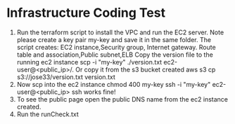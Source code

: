 Infrastructure Coding Test
==========================

1. Run the terraform script to install the VPC and run the EC2 server. Note please create a key pair my-key and save it in the same folder.
   The script creates: EC2 instance,Security group, Internet gateway. Route table and association,Public subnet,ELB
   Copy the version file to the running ec2 instance
   scp -i "my-key" ./version.txt ec2-user@<public_ip>/.
   Or copy it from the s3 bucket created
   aws s3 cp s3://jose33/version.txt version.txt
2. Now scp into the ec2 instance 
   chmod 400 my-key
   ssh -i "my-key" ec2-user@<public_ip>
   ssh works fine!
3. To see the public page open the public DNS name from the ec2 instance created.
4. Run the runCheck.txt
   
